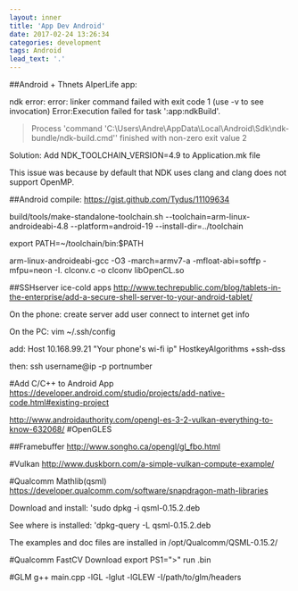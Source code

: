 ```yaml
---
layout: inner
title: 'App Dev Android'
date: 2017-02-24 13:26:34
categories: development
tags: Android
lead_text: '.'
---
```


##Android + Thnets
AIperLife app:

ndk error:
 error: linker command failed with exit code 1 (use -v to see invocation)
Error:Execution failed for task ':app:ndkBuild'.
> Process 'command 'C:\Users\Andre\AppData\Local\Android\Sdk\ndk-bundle/ndk-build.cmd'' finished with non-zero exit value 2

Solution: Add NDK_TOOLCHAIN_VERSION=4.9 to Application.mk file

This issue was because by default that NDK uses clang and clang does not support OpenMP.

##Android compile:
https://gist.github.com/Tydus/11109634

build/tools/make-standalone-toolchain.sh --toolchain=arm-linux-androideabi-4.8 --platform=android-19 --install-dir=../toolchain

export PATH=~/toolchain/bin:$PATH

arm-linux-androideabi-gcc -O3 -march=armv7-a -mfloat-abi=softfp -mfpu=neon -I. clconv.c -o clconv libOpenCL.so


##SSHserver ice-cold apps
http://www.techrepublic.com/blog/tablets-in-the-enterprise/add-a-secure-shell-server-to-your-android-tablet/

On the phone:
create server
add user
connect to internet
get info

On the PC:
vim ~/.ssh/config

add:
Host 10.168.99.21 "Your phone's wi-fi ip"
HostkeyAlgorithms +ssh-dss

then:
ssh username@ip -p portnumber


#Add C/C++ to Android App
https://developer.android.com/studio/projects/add-native-code.html#existing-project



http://www.androidauthority.com/opengl-es-3-2-vulkan-everything-to-know-632068/
#OpenGLES

##Framebuffer
http://www.songho.ca/opengl/gl_fbo.html

#Vulkan
http://www.duskborn.com/a-simple-vulkan-compute-example/

#Qualcomm Mathlib(qsml)
https://developer.qualcomm.com/software/snapdragon-math-libraries

Download and install:
'sudo dpkg -i qsml-0.15.2.deb

See where is installed:
'dpkg-query -L qsml-0.15.2.deb

The examples and doc files are installed in
/opt/Qualcomm/QSML-0.15.2/

#Qualcomm FastCV
Download
export PS1=">"
run .bin

#GLM
g++ main.cpp -lGL -lglut -lGLEW -I/path/to/glm/headers
